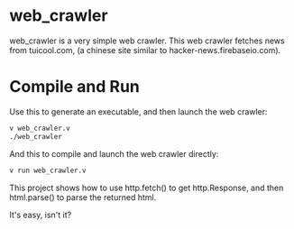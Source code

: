 # web_crawler
web_crawler is a very simple web crawler.
This web crawler fetches news from tuicool.com,
(a chinese site similar to hacker-news.firebaseio.com).

# Compile and Run

Use this to generate an executable, and then launch the web crawler:
```bash
v web_crawler.v
./web_crawler
```

And this to compile and launch the web crawler directly:
```bash
v run web_crawler.v
```

This project shows how to use http.fetch() to get http.Response,
and then html.parse() to parse the returned html.

It's easy, isn't it?
